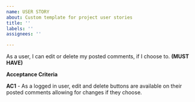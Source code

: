 ```yaml
---
name: USER STORY
about: Custom template for project user stories
title: ''
labels: ''
assignees: ''

---
```


As a user, I can edit or delete my posted comments, if I choose to. **(MUST HAVE)**

**Acceptance Criteria**

**AC1** - As a logged in user, edit and delete buttons are available on their posted comments allowing for changes if they choose.
